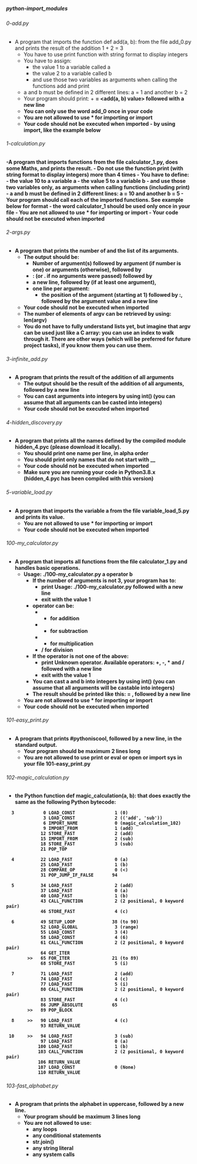 ##### python-import_modules
###### 0-add.py
- A program that imports the function def add(a, b): from the file add_0.py and prints the result of the addition 1 + 2 = 3
    - You have to use print function with string format to display integers
    - You have to assign:
        - the value 1 to a variable called a
        - the value 2 to a variable called b
        - and use those two variables as arguments when calling the functions add and print
    - a and b must be defined in 2 different lines: a = 1 and another b = 2
    - Your program should print: <a value> + <b value> = <add(a, b) value> followed with a new line
    - You can only use the word add_0 once in your code
    - You are not allowed to use * for importing or __import__
    - Your code should not be executed when imported - by using __import__, like the example below

###### 1-calculation.py
-A program that imports functions from the file calculator_1.py, does some Maths, and prints the result.
    - Do not use the function print (with string format to display integers) more than 4 times
    - You have to define:
        - the value 10 to a variable a
        - the value 5 to a variable b
        - and use those two variables only, as arguments when calling functions (including print)
    - a and b must be defined in 2 different lines: a = 10 and another b = 5
    - Your program should call each of the imported functions. See example below for format
    - the word calculator_1 should be used only once in your file
    - You are not allowed to use * for importing or __import__
    - Your code should not be executed when imported

###### 2-args.py
- A program that prints the number of and the list of its arguments.
    - The output should be:
        - Number of argument(s) followed by argument (if number is one) or arguments (otherwise), followed by
        - : (or . if no arguments were passed) followed by
        - a new line, followed by (if at least one argument),
        - one line per argument:
            - the position of the argument (starting at 1) followed by :, followed by the argument value and a new line
    - Your code should not be executed when imported
    - The number of elements of argv can be retrieved by using: len(argv)
    - You do not have to fully understand lists yet, but imagine that argv can be used just like a C array: you can use an index to walk through it. There are other ways (which will be preferred for future project tasks), if you know them you can use them.

###### 3-infinite_add.py
- A program that prints the result of the addition of all arguments
    - The output should be the result of the addition of all arguments, followed by a new line
    - You can cast arguments into integers by using int() (you can assume that all arguments can be casted into integers)
    - Your code should not be executed when imported

###### 4-hidden_discovery.py
- A program that prints all the names defined by the compiled module hidden_4.pyc (please download it locally).
    - You should print one name per line, in alpha order
    - You should print only names that do not start with __
    - Your code should not be executed when imported
    - Make sure you are running your code in Python3.8.x (hidden_4.pyc has been compiled with this version)

###### 5-variable_load.py
- A program that imports the variable a from the file variable_load_5.py and prints its value.
    - You are not allowed to use * for importing or __import__
    - Your code should not be executed when imported

###### 100-my_calculator.py
- A program that imports all functions from the file calculator_1.py and handles basic operations.
    - Usage: ./100-my_calculator.py a operator b
        - If the number of arguments is not 3, your program has to:
            - print Usage: ./100-my_calculator.py <a> <operator> <b> followed with a new line
            - exit with the value 1
        - operator can be:
            - + for addition
            - - for subtraction
            - * for multiplication
            - / for division
        - If the operator is not one of the above:
            - print Unknown operator. Available operators: +, -, * and / followed with a new line
            - exit with the value 1
        - You can cast a and b into integers by using int() (you can assume that all arguments will be castable into integers)
        - The result should be printed like this: <a> <operator> <b> = <result>, followed by a new line
    - You are not allowed to use * for importing or __import__
    - Your code should not be executed when imported

###### 101-easy_print.py
- A program that prints #pythoniscool, followed by a new line, in the standard output.
    - Your program should be maximum 2 lines long
    - You are not allowed to use print or eval or open or import sys in your file 101-easy_print.py

###### 102-magic_calculation.py
- the Python function def magic_calculation(a, b): that does exactly the same as the following Python bytecode:

```
  3           0 LOAD_CONST               1 (0)
              3 LOAD_CONST               2 (('add', 'sub'))
              6 IMPORT_NAME              0 (magic_calculation_102)
              9 IMPORT_FROM              1 (add)
             12 STORE_FAST               2 (add)
             15 IMPORT_FROM              2 (sub)
             18 STORE_FAST               3 (sub)
             21 POP_TOP

  4          22 LOAD_FAST                0 (a)
             25 LOAD_FAST                1 (b)
             28 COMPARE_OP               0 (<)
             31 POP_JUMP_IF_FALSE       94

  5          34 LOAD_FAST                2 (add)
             37 LOAD_FAST                0 (a)
             40 LOAD_FAST                1 (b)
             43 CALL_FUNCTION            2 (2 positional, 0 keyword pair)
             46 STORE_FAST               4 (c)

  6          49 SETUP_LOOP              38 (to 90)
             52 LOAD_GLOBAL              3 (range)
             55 LOAD_CONST               3 (4)
             58 LOAD_CONST               4 (6)
             61 CALL_FUNCTION            2 (2 positional, 0 keyword pair)
             64 GET_ITER
        >>   65 FOR_ITER                21 (to 89)
             68 STORE_FAST               5 (i)

  7          71 LOAD_FAST                2 (add)
             74 LOAD_FAST                4 (c)
             77 LOAD_FAST                5 (i)
             80 CALL_FUNCTION            2 (2 positional, 0 keyword pair)
             83 STORE_FAST               4 (c)
             86 JUMP_ABSOLUTE           65
        >>   89 POP_BLOCK

  8     >>   90 LOAD_FAST                4 (c)
             93 RETURN_VALUE

 10     >>   94 LOAD_FAST                3 (sub)
             97 LOAD_FAST                0 (a)
            100 LOAD_FAST                1 (b)
            103 CALL_FUNCTION            2 (2 positional, 0 keyword pair)
            106 RETURN_VALUE
            107 LOAD_CONST               0 (None)
            110 RETURN_VALUE
```

###### 103-fast_alphabet.py
- A program that prints the alphabet in uppercase, followed by a new line.
    - Your program should be maximum 3 lines long
    - You are not allowed to use:
        - any loops
        - any conditional statements
        - str.join()
        - any string literal
        - any system calls




